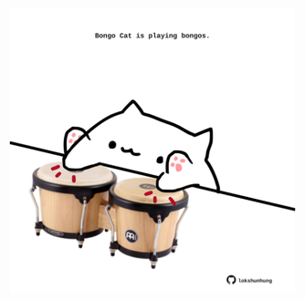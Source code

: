 <!-- built at 07/11/2022, 04:14:43 UTC -->
<p align="center">
  <img width="500" height="500" src="./ReadmeImage.svg">
</p>
